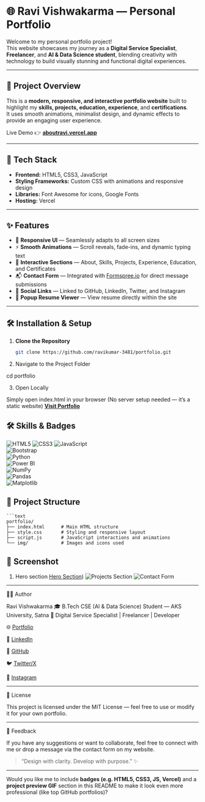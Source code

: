 # 🌐 Ravi Vishwakarma — Personal Portfolio

Welcome to my personal portfolio project!  
This website showcases my journey as a **Digital Service Specialist**, **Freelancer**, and **AI & Data Science student**, blending creativity with technology to build visually stunning and functional digital experiences.

---

## 🚀 Project Overview

This is a **modern, responsive, and interactive portfolio website** built to highlight my **skills, projects, education, experience**, and **certifications**.  
It uses smooth animations, minimalist design, and dynamic effects to provide an engaging user experience.

Live Demo 👉 [**aboutravi.vercel.app**](https://aboutravi.vercel.app)

---

## 🧱 Tech Stack

- **Frontend:** HTML5, CSS3, JavaScript  
- **Styling Frameworks:** Custom CSS with animations and responsive design  
- **Libraries:** Font Awesome for icons, Google Fonts  
- **Hosting:** Vercel  

---

## ✨ Features

- 🎨 **Responsive UI** — Seamlessly adapts to all screen sizes  
- ⚡ **Smooth Animations** — Scroll reveals, fade-ins, and dynamic typing text  
- 🧠 **Interactive Sections** — About, Skills, Projects, Experience, Education, and Certificates  
- 📬 **Contact Form** — Integrated with [Formspree.io](https://formspree.io) for direct message submissions  
- 🔗 **Social Links** — Linked to GitHub, LinkedIn, Twitter, and Instagram  
- 🧾 **Popup Resume Viewer** — View resume directly within the site  

---

## 🛠️ Installation & Setup

1. **Clone the Repository**
   ```bash
   git clone https://github.com/ravikumar-3481/portfolio.git

2. Navigate to the Project Folder

cd portfolio


3. Open Locally

Simply open index.html in your browser
(No server setup needed — it’s a static website)
[**Visit Portfolio**](https://profileravi.vercel.app/)


## 🛠️ Skills & Badges

![HTML5](https://img.shields.io/badge/HTML5-E34F26?style=for-the-badge&logo=html5&logoColor=white) 
![CSS3](https://img.shields.io/badge/CSS3-1572B6?style=for-the-badge&logo=css3&logoColor=white) 
![JavaScript](https://img.shields.io/badge/JavaScript-F7DF1E?style=for-the-badge&logo=javascript&logoColor=black)  
![Bootstrap](https://img.shields.io/badge/Bootstrap-563D7C?style=for-the-badge&logo=bootstrap&logoColor=white)  
![Python](https://img.shields.io/badge/Python-3776AB?style=for-the-badge&logo=python&logoColor=white)  
![Power BI](https://img.shields.io/badge/Power%20BI-F2C811?style=for-the-badge&logo=microsoft-power-bi&logoColor=black)  
![NumPy](https://img.shields.io/badge/NumPy-013243?style=for-the-badge&logo=numpy&logoColor=white)  
![Pandas](https://img.shields.io/badge/Pandas-150458?style=for-the-badge&logo=pandas&logoColor=white)  
![Matplotlib](https://img.shields.io/badge/Matplotlib-11557C?style=for-the-badge&logo=matplotlib&logoColor=white)  




## 📁 Project Structure
    ```text
    portfolio/
    ├── index.html      # Main HTML structure
    ├── style.css       # Styling and responsive layout
    ├── script.js       # JavaScript interactions and animations
    └── img/            # Images and icons used


## 📸 Screenshot 


1. Hero section [Hero Section](https://github.com/ravikumar-3481/Portfoli0/blob/main/img/hero.jpg))
![Projects Section](https://raw.githubusercontent.com/ravikumar-3481/portfolio/main/img/projects.png)
![Contact Form](https://raw.githubusercontent.com/ravikumar-3481/portfolio/main/img/contact.png)


---

👨‍💻 Author

Ravi Vishwakarma
🎓 B.Tech CSE (AI & Data Science) Student — AKS University, Satna
💼 Digital Service Specialist | Freelancer | Developer

🌐 [Portfolio](https://profileravi.vercel.app/)

💼 [LinkedIn](https://www.linkedin.com/in/ravi-vishwakarma67)

🐙 [GitHub](https://github.com/ravikumar-3481)

🐦 [Twitter/X](https://x.com/I_am_ravi09)

📸 [Instagram](https://www.instagram.com/i_am_ravi.07?igsh=MWp0MnQ5b29xZmVmcg==)



---

📜 License

This project is licensed under the MIT License — feel free to use or modify it for your own portfolio.


---

💬 Feedback

If you have any suggestions or want to collaborate, feel free to connect with me or drop a message via the contact form on my website.

> “Design with clarity. Develop with purpose.” ✨



---

Would you like me to include **badges (e.g. HTML5, CSS3, JS, Vercel)** and a **project preview GIF** section in this README to make it look even more professional (like top GitHub portfolios)?

